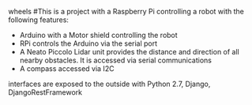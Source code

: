 wheels
#This is a project with a Raspberry Pi controlling a robot with the following features:
- Arduino with a Motor shield controlling the robot
- RPi controls the Arduino via the serial port
- A Neato Piccolo Lidar unit provides the distance and direction of all nearby obstacles.  It is accessed via serial communications
- A compass accessed via I2C


interfaces are exposed to the outside with Python 2.7, Django, DjangoRestFramework
